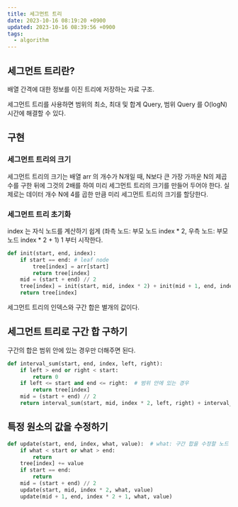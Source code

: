 ```yaml
---
title: 세그먼트 트리
date: 2023-10-16 08:19:20 +0900
updated: 2023-10-16 08:39:56 +0900
tags:
  - algorithm
---
```


## 세그먼트 트리란?

배열 간격에 대한 정보를 이진 트리에 저장하는 자료 구조.

세그먼트 트리를 사용하면 범위의 최소, 최대 및 합계 Query, 범위 Query 를 O(logN) 시간에 해결할 수 있다.

## 구현

### 세그먼트 트리의 크기

세그먼트 트리의 크기는 배열 arr 의 개수가 N개일 때, N보다 큰 가장 가까운 N의 제곱수를 구한 뒤에 그것의 2배를 하여 미리 세그먼트 트리의 크기를 만들어 두어야 한다.
실제로는 데이터 개수 N에 4를 곱한 만큼 미리 세그먼트 트리의 크기를 할당한다.

### 세그먼트 트리 초기화

index 는 자식 노드를 계산하기 쉽게 (좌측 노드: 부모 노드 index * 2, 우측 노드: 부모 노드 index * 2 + 1) 1 부터 시작한다.

```python
def init(start, end, index):
	if start == end: # leaf node 
		tree[index] = arr[start]
		return tree[index]
	mid = (start + end) // 2
	tree[index] = init(start, mid, index * 2) + init(mid + 1, end, index * 2 + 1)   # 좌측 노드, 우측 노드를 채운다.
	return tree[index]
```

세그먼트 트리의 인덱스와 구간 합은 별개의 값이다.

## 세그먼트 트리로 구간 합 구하기

구간의 합은 범위 안에 있는 경우만 더해주면 된다.

```python
def interval_sum(start, end, index, left, right):
	if left > end or right < start:
		return 0
	if left <= start and end <= right:  # 범위 안에 있는 경우
		return tree[index]
	mid = (start + end) // 2
	return interval_sum(start, mid, index * 2, left, right) + interval_sum(mid + 1, end, index*2 + 1, left, right)
```

## 특정 원소의 값을 수정하기

```python
def update(start, end, index, what, value):  # what: 구간 합을 수정할 노드 인덱스  
    if what < start or what > end:  
        return  
    tree[index] += value  
    if start == end:  
        return  
    mid = (start + end) // 2  
    update(start, mid, index * 2, what, value)  
    update(mid + 1, end, index * 2 + 1, what, value)
```

